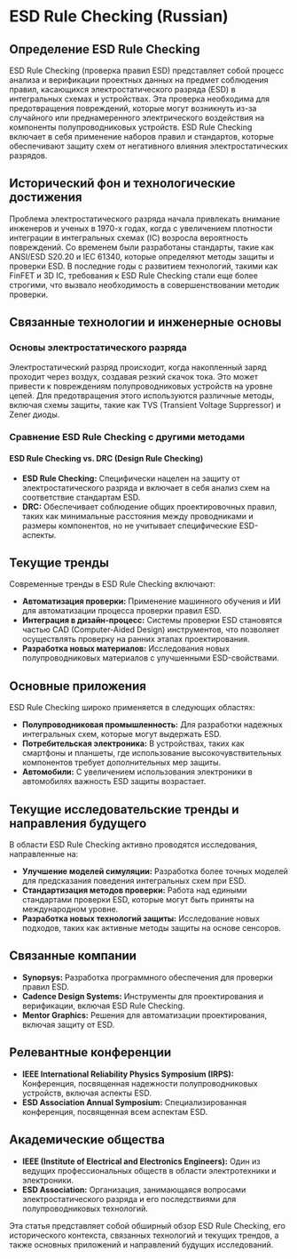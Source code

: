 # ESD Rule Checking (Russian)

## Определение ESD Rule Checking

ESD Rule Checking (проверка правил ESD) представляет собой процесс анализа и верификации проектных данных на предмет соблюдения правил, касающихся электростатического разряда (ESD) в интегральных схемах и устройствах. Эта проверка необходима для предотвращения повреждений, которые могут возникнуть из-за случайного или преднамеренного электрического воздействия на компоненты полупроводниковых устройств. ESD Rule Checking включает в себя применение наборов правил и стандартов, которые обеспечивают защиту схем от негативного влияния электростатических разрядов.

## Исторический фон и технологические достижения

Проблема электростатического разряда начала привлекать внимание инженеров и ученых в 1970-х годах, когда с увеличением плотности интеграции в интегральных схемах (IC) возросла вероятность повреждений. Со временем были разработаны стандарты, такие как ANSI/ESD S20.20 и IEC 61340, которые определяют методы защиты и проверки ESD. В последние годы с развитием технологий, такими как FinFET и 3D IC, требования к ESD Rule Checking стали еще более строгими, что вызвало необходимость в совершенствовании методик проверки.

## Связанные технологии и инженерные основы

### Основы электростатического разряда

Электростатический разряд происходит, когда накопленный заряд проходит через воздух, создавая резкий скачок тока. Это может привести к повреждениям полупроводниковых устройств на уровне цепей. Для предотвращения этого используются различные методы, включая схемы защиты, такие как TVS (Transient Voltage Suppressor) и Zener диоды.

### Сравнение ESD Rule Checking с другими методами

#### ESD Rule Checking vs. DRC (Design Rule Checking)

- **ESD Rule Checking:** Специфически нацелен на защиту от электростатического разряда и включает в себя анализ схем на соответствие стандартам ESD.
- **DRC:** Обеспечивает соблюдение общих проектировочных правил, таких как минимальные расстояния между проводниками и размеры компонентов, но не учитывает специфические ESD-аспекты.

## Текущие тренды

Современные тренды в ESD Rule Checking включают:

- **Автоматизация проверки:** Применение машинного обучения и ИИ для автоматизации процесса проверки правил ESD.
- **Интеграция в дизайн-процесс:** Системы проверки ESD становятся частью CAD (Computer-Aided Design) инструментов, что позволяет осуществлять проверку на ранних этапах проектирования.
- **Разработка новых материалов:** Исследования новых полупроводниковых материалов с улучшенными ESD-свойствами.

## Основные приложения

ESD Rule Checking широко применяется в следующих областях:

- **Полупроводниковая промышленность:** Для разработки надежных интегральных схем, которые могут выдержать ESD.
- **Потребительская электроника:** В устройствах, таких как смартфоны и планшеты, где использование высокочувствительных компонентов требует дополнительных мер защиты.
- **Автомобили:** С увеличением использования электроники в автомобилях важность ESD защиты возрастает.

## Текущие исследовательские тренды и направления будущего

В области ESD Rule Checking активно проводятся исследования, направленные на:

- **Улучшение моделей симуляции:** Разработка более точных моделей для предсказания поведения интегральных схем при ESD.
- **Стандартизация методов проверки:** Работа над едиными стандартами проверки ESD, которые могут быть приняты на международном уровне.
- **Разработка новых технологий защиты:** Исследование новых подходов, таких как активные методы защиты на основе сенсоров.

## Связанные компании

- **Synopsys:** Разработка программного обеспечения для проверки правил ESD.
- **Cadence Design Systems:** Инструменты для проектирования и верификации, включая ESD Rule Checking.
- **Mentor Graphics:** Решения для автоматизации проектирования, включая защиту от ESD.

## Релевантные конференции

- **IEEE International Reliability Physics Symposium (IRPS):** Конференция, посвященная надежности полупроводниковых устройств, включая аспекты ESD.
- **ESD Association Annual Symposium:** Специализированная конференция, посвященная всем аспектам ESD.

## Академические общества

- **IEEE (Institute of Electrical and Electronics Engineers):** Один из ведущих профессиональных обществ в области электротехники и электроники.
- **ESD Association:** Организация, занимающаяся вопросами электростатического разряда и его последствиями для полупроводниковых технологий.

Эта статья представляет собой обширный обзор ESD Rule Checking, его исторического контекста, связанных технологий и текущих трендов, а также основных приложений и направлений будущих исследований.